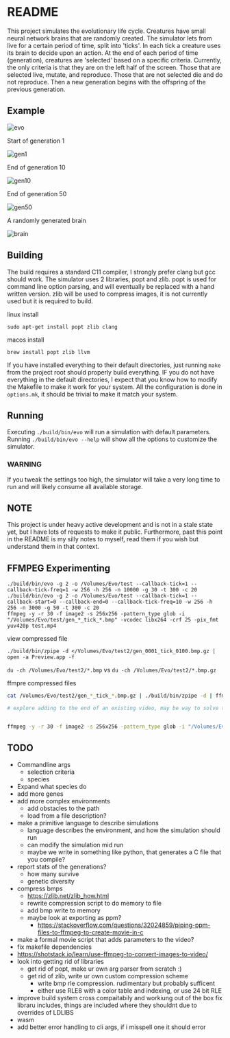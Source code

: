 # README

This project simulates the evolutionary life cycle. Creatures have small neural network brains that are randomly created. The simulator lets from live for a certain period of time, split into 'ticks'. In each tick a creature uses its brain to decide upon an action. At the end of each period of time (generation), creatures are 'selected' based on a specific criteria. Currently, the only criteria is that they are on the left half of the screen. Those that are selected live, mutate, and reproduce. Those that are not selected die and do not reproduce. Then a new generation begins with the offspring of the previous generation.

## Example

![evo](images/evo.gif)

Start of generation 1

![gen1](images/generation1.bmp)

End of generation 10

![gen10](images/generation10.bmp)

End of generation 50

![gen50](images/generation50.bmp)

A randomly generated brain

![brain](images/brain.png)

## Building

The build requires a standard C11 compiler, I strongly prefer clang but gcc should work. The simulator uses 2 libraries, popt and zlib. popt is used for command line option parsing, and will eventually be replaced with a hand written version. zlib will be used to compress images, it is not currently used but it is required to build.

linux install

```
sudo apt-get install popt zlib clang 
```

macos install

```
brew install popt zlib llvm
```

If you have installed everything to their default directories, just running `make` from the project root should properly build everything. IF you do not have everything in the default directories, I expect that you know how to modify the Makefile to make it work for your system. All the configuration is done in `options.mk`, it should be trivial to make it match your system.

## Running

Executing `./build/bin/evo` will run a simulation with default parameters. Running `./build/bin/evo --help` will show all the options to customize the simulator. 

### WARNING

If you tweak the settings too high, the simulator will take a very long time to run and will likely consume all available storage.

## NOTE

This project is under heavy active development and is not in a stale state yet, but I have lots of requests to make it public. Furthermore, past this point in the README is my silly notes to myself, read them if you wish but understand them in that context.

## FFMPEG Experimenting

```
./build/bin/evo -g 2 -o /Volumes/Evo/test --callback-tick=1 --callback-tick-freq=1 -w 256 -h 256 -n 10000 -g 30 -t 300 -c 20
./build/bin/evo -g 2 -o /Volumes/Evo/test --callback-tick=1 --callback-start=0 --callback-end=0 --callback-tick-freq=10 -w 256 -h 256 -n 3000 -g 50 -t 300 -c 20
ffmpeg -y -r 30 -f image2 -s 256x256 -pattern_type glob -i "/Volumes/Evo/test/gen_*_tick_*.bmp" -vcodec libx264 -crf 25 -pix_fmt yuv420p test.mp4
```

view compressed file
```
./build/bin/zpipe -d </Volumes/Evo/test2/gen_0001_tick_0100.bmp.gz | open -a Preview.app -f
```

`du -ch /Volumes/Evo/test2/*.bmp` vs `du -ch /Volumes/Evo/test2/*.bmp.gz`


ffmpre compressed files
```bash
cat /Volumes/Evo/test2/gen_*_tick_*.bmp.gz | ./build/bin/zpipe -d | ffmpeg -y -f image2pipe -r 30000/1001 -pix_fmt bgr24 -s 256x256 -c:v bmp -i - -c:v libx264 -crf 25 -pix_fmt yuv420p test2.mp4

# explore adding to the end of an existing video, may be way to solve the stream pipe problem


ffmpeg -y -r 30 -f image2 -s 256x256 -pattern_type glob -i "/Volumes/Evo/test/gen_*_tick_*.bmp" -vcodec libx264 -crf 25 -pix_fmt yuv420p test.mp4
```


## TODO

- Commandline args
  - selection criteria
  - species
- Expand what species do
- add more genes
- add more complex environments
  - add obstacles to the path
  - load from a file description?
- make a primitive language to describe simulations
  - language describes the environment, and how the simulation should run
  - can modify the simulation mid run
  - maybe we write in something like python, that generates a C file that you compile?
- report stats of the generations?
  - how many survive
  - genetic diversity
- compress bmps
  - https://zlib.net/zlib_how.html
  - rewrite compression script to do memory to file
  - add bmp write to memory
  - maybe look at exporting as ppm?
    - https://stackoverflow.com/questions/32024859/piping-ppm-files-to-ffmpeg-to-create-movie-in-c
- make a formal movie script that adds parameters to the video?
- fix makefile dependencies
- https://shotstack.io/learn/use-ffmpeg-to-convert-images-to-video/
- look into getting rid of libraries
  - get rid of popt, make ur own arg parser from scratch :)
  - get rid of zlib, write ur own custom compression scheme
    - write bmp rle compression. rudimentary but probably sufficent
    - either use RLE8 with a color table and indexing, or use 24 bit RLE
- improve build system cross compaitabily and workiung out of the box
    fix libraru includes, things are included where they shouldnt due to overrides of LDLIBS
- wasm
- add better error handling to cli args, if i misspell one it should error
